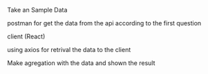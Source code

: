 Take an Sample Data

postman for get the data from the api according to the first question

client (React)

using axios for retrival the data to the client

Make agregation with the data and shown the result

